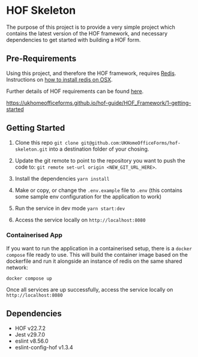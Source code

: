 # HOF Skeleton

The purpose of this project is to provide a very simple project which contains the latest version of the HOF framework, and necessary dependencies to get started with building a HOF form. 

## Pre-Requirements

Using this project, and therefore the HOF framework, requires [Redis](https://redis.io/). Instructions on [how to install redis on OSX](https://medium.com/@petehouston/install-and-config-redis-on-mac-os-x-via-homebrew-eb8df9a4f298#.jcwwhv7oz).

Further details of HOF requirements can be found [here](https://ukhomeofficeforms.github.io/hof-guide/HOF_Framework/1-getting-started).

https://ukhomeofficeforms.github.io/hof-guide/HOF_Framework/1-getting-started

## Getting Started

1. Clone this repo `git clone git@github.com:UKHomeOfficeForms/hof-skeleton.git` into a destination folder of your chosing. 

2. Update the git remote to point to the repository you want to push the code to: `git remote set-url origin <NEW_GIT_URL_HERE>`.

3. Install the dependencies `yarn install`

4. Make or copy, or change the `.env.example` file to `.env` (this contains some sample env configuration for the application to work) 

5. Run the service in dev mode `yarn start:dev`

6. Access the service locally on `http://localhost:8080`

### Containerised App 

If you want to run the application in a containerised setup, there is a `docker compose` file ready to use. This will build the container image based on the dockerfile and run it alongside an instance of redis on the same shared network:

`docker compose up`

Once all services are up successfully, access the service locally on `http://localhost:8080`

## Dependencies

- HOF v22.7.2
- Jest v29.7.0
- eslint v8.56.0
- eslint-config-hof v1.3.4
